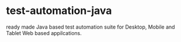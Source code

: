 # test-automation-java
ready made Java based test automation suite for Desktop, Mobile and Tablet Web based appilcations. 
